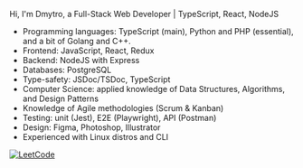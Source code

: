 Hi, I'm Dmytro, a Full-Stack Web Developer | TypeScript, React, NodeJS

- Programming languages: TypeScript (main), Python and PHP (essential), and a bit of Golang and C++.
- Frontend: JavaScript, React, Redux
- Backend: NodeJS with Express
- Databases: PostgreSQL
- Type-safety: JSDoc/TSDoc, TypeScript
- Computer Science: applied knowledge of Data Structures, Algorithms, and Design Patterns
- Knowledge of Agile methodologies (Scrum & Kanban)
- Testing: unit (Jest), E2E (Playwright), API (Postman)
- Design: Figma, Photoshop, Illustrator
- Experienced with Linux distros and CLI

[![LeetCode](https://leetcard.jacoblin.cool/dmltdev?theme=nord&font=Fira%20Code)](https://leetcode.com/dmltdev/)
